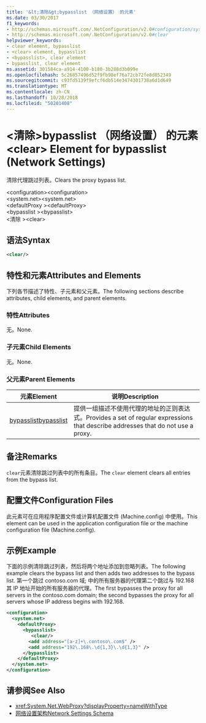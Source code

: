 ```yaml
---
title: '&lt;清除&gt;bypasslist （网络设置） 的元素'
ms.date: 03/30/2017
f1_keywords:
- http://schemas.microsoft.com/.NetConfiguration/v2.0#configuration/system.net/defaultProxy/bypasslist/clear
- http://schemas.microsoft.com/.NetConfiguration/v2.0#clear
helpviewer_keywords:
- clear element, bypasslist
- <clear> element, bypasslist
- <bypasslist>, clear element
- bypasslist, clear element
ms.assetid: 301584ca-a914-4100-b180-3b288d3b099e
ms.openlocfilehash: 5c26857496d52f9fb98ef76a72cb72fe8d852349
ms.sourcegitcommit: c93fd5139f9efcf6db514e3474301738a6d1d649
ms.translationtype: MT
ms.contentlocale: zh-CN
ms.lasthandoff: 10/28/2018
ms.locfileid: "50201408"
---
```

# <a name="ltcleargt-element-for-bypasslist-network-settings"></a><span data-ttu-id="8f5f1-102">&lt;清除&gt;bypasslist （网络设置） 的元素</span><span class="sxs-lookup"><span data-stu-id="8f5f1-102">&lt;clear&gt; Element for bypasslist (Network Settings)</span></span>
<span data-ttu-id="8f5f1-103">清除代理跳过列表。</span><span class="sxs-lookup"><span data-stu-id="8f5f1-103">Clears the proxy bypass list.</span></span>  
  
 <span data-ttu-id="8f5f1-104">\<configuration></span><span class="sxs-lookup"><span data-stu-id="8f5f1-104">\<configuration></span></span>  
<span data-ttu-id="8f5f1-105">\<system.net></span><span class="sxs-lookup"><span data-stu-id="8f5f1-105">\<system.net></span></span>  
<span data-ttu-id="8f5f1-106">\<defaultProxy ></span><span class="sxs-lookup"><span data-stu-id="8f5f1-106">\<defaultProxy></span></span>  
<span data-ttu-id="8f5f1-107">\<bypasslist ></span><span class="sxs-lookup"><span data-stu-id="8f5f1-107">\<bypasslist></span></span>  
<span data-ttu-id="8f5f1-108">\<清除 ></span><span class="sxs-lookup"><span data-stu-id="8f5f1-108">\<clear></span></span>  
  
## <a name="syntax"></a><span data-ttu-id="8f5f1-109">语法</span><span class="sxs-lookup"><span data-stu-id="8f5f1-109">Syntax</span></span>  
  
```xml  
<clear/>  
```  
  
## <a name="attributes-and-elements"></a><span data-ttu-id="8f5f1-110">特性和元素</span><span class="sxs-lookup"><span data-stu-id="8f5f1-110">Attributes and Elements</span></span>  
 <span data-ttu-id="8f5f1-111">下列各节描述了特性、子元素和父元素。</span><span class="sxs-lookup"><span data-stu-id="8f5f1-111">The following sections describe attributes, child elements, and parent elements.</span></span>  
  
### <a name="attributes"></a><span data-ttu-id="8f5f1-112">特性</span><span class="sxs-lookup"><span data-stu-id="8f5f1-112">Attributes</span></span>  
 <span data-ttu-id="8f5f1-113">无。</span><span class="sxs-lookup"><span data-stu-id="8f5f1-113">None.</span></span>  
  
### <a name="child-elements"></a><span data-ttu-id="8f5f1-114">子元素</span><span class="sxs-lookup"><span data-stu-id="8f5f1-114">Child Elements</span></span>  
 <span data-ttu-id="8f5f1-115">无。</span><span class="sxs-lookup"><span data-stu-id="8f5f1-115">None.</span></span>  
  
### <a name="parent-elements"></a><span data-ttu-id="8f5f1-116">父元素</span><span class="sxs-lookup"><span data-stu-id="8f5f1-116">Parent Elements</span></span>  
  
|<span data-ttu-id="8f5f1-117">**元素**</span><span class="sxs-lookup"><span data-stu-id="8f5f1-117">**Element**</span></span>|<span data-ttu-id="8f5f1-118">**说明**</span><span class="sxs-lookup"><span data-stu-id="8f5f1-118">**Description**</span></span>|  
|-----------------|---------------------|  
|[<span data-ttu-id="8f5f1-119">bypasslist</span><span class="sxs-lookup"><span data-stu-id="8f5f1-119">bypasslist</span></span>](../../../../../docs/framework/configure-apps/file-schema/network/bypasslist-element-network-settings.md)|<span data-ttu-id="8f5f1-120">提供一组描述不使用代理的地址的正则表达式。</span><span class="sxs-lookup"><span data-stu-id="8f5f1-120">Provides a set of regular expressions that describe addresses that do not use a proxy.</span></span>|  
  
## <a name="remarks"></a><span data-ttu-id="8f5f1-121">备注</span><span class="sxs-lookup"><span data-stu-id="8f5f1-121">Remarks</span></span>  
 <span data-ttu-id="8f5f1-122">`clear`元素清除跳过列表中的所有条目。</span><span class="sxs-lookup"><span data-stu-id="8f5f1-122">The `clear` element clears all entries from the bypass list.</span></span>  
  
## <a name="configuration-files"></a><span data-ttu-id="8f5f1-123">配置文件</span><span class="sxs-lookup"><span data-stu-id="8f5f1-123">Configuration Files</span></span>  
 <span data-ttu-id="8f5f1-124">此元素可在应用程序配置文件或计算机配置文件 (Machine.config) 中使用。</span><span class="sxs-lookup"><span data-stu-id="8f5f1-124">This element can be used in the application configuration file or the machine configuration file (Machine.config).</span></span>  
  
## <a name="example"></a><span data-ttu-id="8f5f1-125">示例</span><span class="sxs-lookup"><span data-stu-id="8f5f1-125">Example</span></span>  
 <span data-ttu-id="8f5f1-126">下面的示例清除跳过列表，然后将两个地址添加到忽略列表。</span><span class="sxs-lookup"><span data-stu-id="8f5f1-126">The following example clears the bypass list and then adds two addresses to the bypass list.</span></span> <span data-ttu-id="8f5f1-127">第一个跳过 contoso.com 域; 中的所有服务器的代理第二个跳过与 192.168 其 IP 地址开始的所有服务器的代理。</span><span class="sxs-lookup"><span data-stu-id="8f5f1-127">The first bypasses the proxy for all servers in the contoso.com domain; the second bypasses the proxy for all servers whose IP address begins with 192.168.</span></span>  
  
```xml  
<configuration>  
  <system.net>  
    <defaultProxy>  
      <bypasslist>  
         <clear/>  
        <add address="[a-z]+\.contoso\.com$" />  
        <add address="192\.168\.\d{1,3}\.\d{1,3}" />  
      </bypasslist>  
    </defaultProxy>  
  </system.net>  
</configuration>   
```  
  
## <a name="see-also"></a><span data-ttu-id="8f5f1-128">请参阅</span><span class="sxs-lookup"><span data-stu-id="8f5f1-128">See Also</span></span>  
- <xref:System.Net.WebProxy?displayProperty=nameWithType>  
- [<span data-ttu-id="8f5f1-129">网络设置架构</span><span class="sxs-lookup"><span data-stu-id="8f5f1-129">Network Settings Schema</span></span>](../../../../../docs/framework/configure-apps/file-schema/network/index.md)
